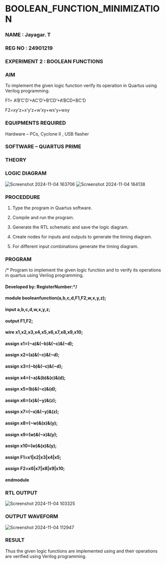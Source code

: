 # BOOLEAN_FUNCTION_MINIMIZATION
### NAME : Jayagar. T
### REG NO : 24901219
### EXPERIMENT 2 : BOOLEAN FUNCTIONS 

### AIM

To implement the given logic function verify its operation in Quartus using Verilog programming.

F1= A’B’C’D’+AC’D’+B’CD’+A’BCD+BC’D 

F2=xy’z+x’y’z+w’xy+wx’y+wxy

### EQUIPMENTS REQUIRED

Hardware – PCs, Cyclone II , USB flasher

### SOFTWARE – QUARTUS PRIME

### THEORY

### LOGIC DIAGRAM
![Screenshot 2024-11-04 163706](https://github.com/user-attachments/assets/b6d05f6d-a885-4818-bfa7-5fb136d31c24)
![Screenshot 2024-11-04 164138](https://github.com/user-attachments/assets/1d63321e-b063-41fe-a93d-0d70092ad2ca)


### PROCEDDURE

1.	Type the program in Quartus software.

2.	Compile and run the program.

3.	Generate the RTL schematic and save the logic diagram.

4.	Create nodes for inputs and outputs to generate the timing diagram.

5.	For different input combinations generate the timing diagram.


### PROGRAM

/* Program to implement the given logic function and to verify its operations in quartus using Verilog programming. 

#### Developed by: RegisterNumber:*/
#### module booleanfunction(a,b,c,d,F1,F2,w,x,y,z);
#### input a,b,c,d,w,x,y,z;
#### output F1,F2;
#### wire x1,x2,x3,x4,x5,x6,x7,x8,x9,x10;
#### assign x1=(~a)&(~b)&(~c)&(~d);
#### assign x2=(a)&(~c)&(~d);
#### assign x3=(~b)&(~c)&(~d);
#### assign x4=(~a)&(b)&(c)&(d);
#### assign x5=(b)&(~c)&(d);
#### assign x6=(x)&(~y)&(z);
#### assign x7=(~x)&(~y)&(z);
#### assign x8=(~w)&(x)&(y);
#### assign x9=(w)&(~x)&(y);
#### assign x10=(w)&(x)&(y);
#### assign F1=x1|x2|x3|x4|x5;
#### assign F2=x6|x7|x8|x9|x10;
#### endmodule


### RTL OUTPUT
![Screenshot 2024-11-04 103325](https://github.com/user-attachments/assets/e12feeba-9f49-49c8-9aee-e177f17a1c42)

### OUTPUT WAVEFORM
![Screenshot 2024-11-04 112947](https://github.com/user-attachments/assets/595f1616-00a5-4d92-84bc-c518ac61c106)



### RESULT

Thus the given logic functions are implemented using and their operations are verified using Verilog programming.

